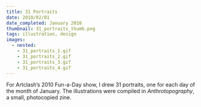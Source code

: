 ```yaml
---
title: 31 Portraits
date: 2010/02/01
date_completed: January 2010
thumbnail: 31_portraits_thumb.png
tags: illustration, design
images:
  - nested:
    - 31_portraits_1.gif
    - 31_portraits_2.gif
    - 31_portraits_3.gif
    - 31_portraits_4.gif
---
```


For Artclash’s 2010 Fun-a-Day show, I drew 31 portraits, one for each day of the month of January. The illustrations were compiled in <i>Anthrotopography</i>, a small, photocopied zine.
